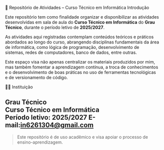  📘 Repositório de Atividades – Curso Técnico em Informática
 Introdução

Este repositório tem como finalidade organizar e disponibilizar as atividades desenvolvidas em sala de aula do **Curso Técnico em Informática** do **Grau Técnico**, durante o período letivo de **2025/2027**.

As atividades aqui registradas contemplam conteúdos teóricos e práticos abordados ao longo do curso, abrangendo disciplinas fundamentais da área de informática, como lógica de programação, desenvolvimento de sistemas, redes de computadores, banco de dados, entre outras.

Este espaço visa não apenas centralizar os materiais produzidos por mim, mas também fomentar a aprendizagem contínua, a troca de conhecimentos e o desenvolvimento de boas práticas no uso de ferramentas tecnológicas e de versionamento de código.

👨‍🏫 Instituição

**Grau Técnico**  
Curso Técnico em Informática  
Período letivo: **2025/2027**
E-mail:in6261304@gmail.com
---

> Este repositório é de uso acadêmico e visa apoiar o processo de ensino-aprendizagem.
